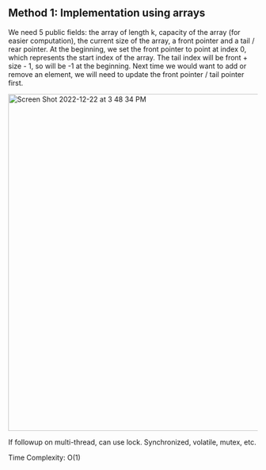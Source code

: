 ## Method 1: Implementation using arrays

We need 5 public fields: the array of length k, capacity of the array (for easier computation), the current size of the array, a front pointer and a 
tail / rear pointer. At the beginning, we set the front pointer to point at index 0, which represents the start index of the array. The tail index will 
be front + size - 1, so will be -1 at the beginning. Next time we would want to add or remove an element, we will need to update the front pointer / tail
pointer first.</br>

<img width="679" alt="Screen Shot 2022-12-22 at 3 48 34 PM" src="https://user-images.githubusercontent.com/106039830/209231914-2ce1820f-4df5-4d30-a72d-a806f4f129c1.png">

If followup on multi-thread, can use lock. Synchronized, volatile, mutex, etc.

Time Complexity: O(1)
